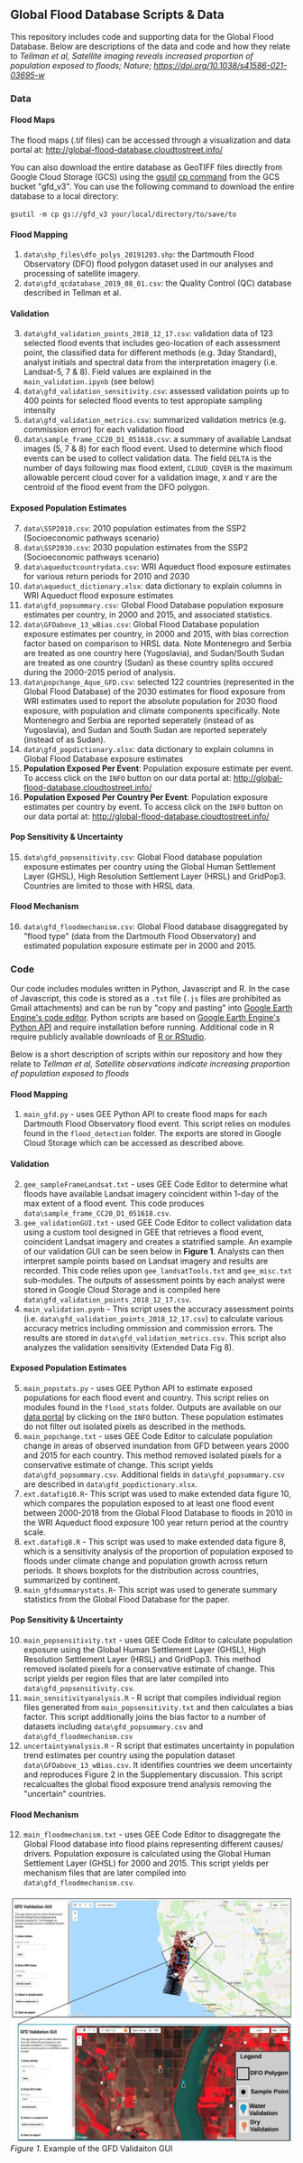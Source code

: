 ## Global Flood Database Scripts & Data

This repository includes code and supporting data for the Global Flood Database. Below are descriptions of the data and code and how they relate to *Tellman et al, Satellite imaging reveals increased proportion of population exposed to floods; Nature; https://doi.org/10.1038/s41586-021-03695-w*

### Data
#### Flood Maps

The flood maps (.tif files) can be accessed through a visualization and data portal at: http://global-flood-database.cloudtostreet.info/

You can also download the entire database as GeoTIFF files directly from Google Cloud Storage (GCS) using the [gsutil](https://cloud.google.com/storage/docs/gsutil_install) [cp command](https://cloud.google.com/storage/docs/gsutil/commands/cp) from the GCS bucket "gfd_v3". You can use the following command to download the entire database to a local directory:

`gsutil -m cp gs://gfd_v3 your/local/directory/to/save/to`


#### Flood Mapping
1. `data\shp_files\dfo_polys_20191203.shp`: the Dartmouth Flood Observatory (DFO) flood polygon dataset used in our analyses and processing of satellite imagery.
2. `data\gfd_qcdatabase_2019_08_01.csv`: the Quality Control (QC) database described in Tellman et al.


#### Validation
3. `data\gfd_validation_points_2018_12_17.csv`: validation data of 123 selected flood events that includes geo-location of each assessment point, the classified data for different methods (e.g. 3day Standard), analyst initials and spectral data from the interpretation imagery (i.e. Landsat-5, 7 & 8). Field values are explained in the `main_validation.ipynb` (see below)
4. `data\gfd_validation_sensitivity.csv`: assessed validation points up to 400 points for selected flood events to test appropiate sampling intensity
5. `data\gfd_validation_metrics.csv`: summarized validation metrics (e.g. commission error) for each validation flood
6. `data\sample_frame_CC20_D1_051618.csv`: a summary of available Landsat images (5, 7 & 8) for each flood event. Used to determine which flood events can be used to collect validation data. The field `DELTA` is the number of days following max flood extent, `CLOUD_COVER` is the maximum allowable percent cloud cover for a validation image, `X` and `Y` are the centroid of the flood event from the DFO polygon.

#### Exposed Population Estimates
7. `data\SSP2010.csv`: 2010 population estimates from the SSP2 (Socioeconomic pathways scenario)
8. `data\SSP2030.csv`: 2030 population estimates from the SSP2 (Socioeconomic pathways scenario)
9. `data\aqueductcountrydata.csv`: WRI Aqueduct flood exposure estimates for various return periods for 2010 and 2030
10. `data\aqueduct_dictionary.xlsx`: data dictionary to explain columns in WRI Aqueduct flood exposure estimates
11. `data\gfd_popsummary.csv`: Global Flood Database population exposure estimates per country, in 2000 and 2015, and associated statistics.
12. `data\GFDabove_13_wBias.csv`: Global Flood Database population exposure estimates per country, in 2000 and 2015, with bias correction factor based on comparison to HRSL data. Note Montenegro and Serbia are treated as one country here (Yugoslavia), and Sudan/South Sudan are treated as one country (Sudan) as these country splits occured during the 2000-2015 period of analysis.
13. `data\popchange_Aque_GFD.csv`: selected 122 countries (represented in the Global Flood Database) of the 2030 estimates for flood exposure from WRI estimates used to report the absolute population for 2030 flood exposure, with population and climate components specifically. Note Montenegro and Serbia are reported seperately (instead of as Yugoslavia), and Sudan and South Sudan are reported seperately (instead of as Sudan).
14. `data\gfd_popdictionary.xlsx`: data dictionary to explain columns in Global Flood Database exposure estimates
15. **Population Exposed Per Event**: Population exposure estimate per event. To access click on the `INFO` button on our data portal at: http://global-flood-database.cloudtostreet.info/
16. **Population Exposed Per Country Per Event**: Population exposure estimates per country by event. To access click on the `INFO` button on our data portal at: http://global-flood-database.cloudtostreet.info/

#### Pop Sensitivity & Uncertainty
15. `data\gfd_popsensitivity.csv`: Global Flood database population exposure estimates per country using the Global Human Settlement Layer (GHSL), High Resolution Settlement Layer (HRSL) and GridPop3. Countries are limited to those with HRSL data.

#### Flood Mechanism
16. `data\gfd_floodmechanism.csv`: Global Flood database disaggregated by "flood type" (data from the Dartmouth Flood Observatory) and estimated population exposure estimate per in 2000 and 2015.


### Code
Our code includes modules written in Python, Javascript and R. In the case of Javascript, this code is stored as a `.txt` file (`.js` files are prohibited as Gmail attachments) and can be run by "copy and pasting" into [Google Earth Engine's code editor](https://code.earthengine.google.com/). Python scripts are based on [Google Earth Engine's Python API](https://developers.google.com/earth-engine/guides/python_install) and require installation before running. Additional code in R require publicly available downloads of [R or RStudio](https://rstudio.com/).

Below is a short description of scripts within our repository and how they relate to *Tellman et al, Satellite observations indicate increasing proportion of population exposed to floods*


#### Flood Mapping
1. `main_gfd.py` - uses GEE Python API to create flood maps for each Dartmouth Flood Observatory flood event. This script relies on modules found in the `flood_detection` folder. The exports are stored in Google Cloud Storage which can be accessed as described above.


#### Validation
2. `gee_sampleFrameLandsat.txt` - uses GEE Code Editor to determine what floods have available Landsat imagery coincident within 1-day of the max extent of a flood event. This code produces `data\sample_frame_CC20_D1_051618.csv`.
3. `gee_validationGUI.txt`  - used GEE Code Editor to collect validation data using a custom tool designed in GEE that retrieves a flood event, coincident Landsat imagery and creates a statrified sample. An example of our validation GUI can be seen below in **Figure 1**. Analysts can then interpret sample points based on Landsat imagery and results are recorded. This code relies upon `gee_landsatTools.txt` and `gee_misc.txt` sub-modules. The outputs of assessment points by each analyst were stored in Google Cloud Storage and is compiled here `data\gfd_validation_points_2018_12_17.csv`.
4. `main_validation.pynb` - This script uses the accuracy assessment points (i.e. `data\gfd_validation_points_2018_12_17.csv`) to calculate various accuracy metrics including ommission and commission errors. The results are stored in `data\gfd_validation_metrics.csv`. This script also analyzes the validation sensitivity (Extended Data Fig 8).


#### Exposed Population Estimates
5. `main_popstats.py` - uses GEE Python API to estimate exposed populations for each flood event and country. This script relies on modules found in the `flood_stats` folder. Outputs are available on our [data portal](http://global-flood-database.cloudtostreet.info/) by clicking on the `INFO` button. These population estimates do not filter out isolated pixels as described in the methods.
6. `main_popchange.txt` - uses GEE Code Editor to calculate population change in areas of observed inundation from GFD between years 2000 and 2015 for each country. This method removed isolated pixels for a conservative estimate of change. This script yields `data\gfd_popsummary.csv`. Additional fields in `data\gfd_popsummary.csv` are described in `data\gfd_popdictionary.xlsx`.
7. `ext.datafig10.R`-  This script was used to make extended data figure 10, which compares the population exposed to at least one flood event between 2000-2018 from the Global Flood Database to floods in 2010 in the WRI Aqueduct flood exposure 100 year return period at the country scale.
8. `ext.datafig8.R` - This script was used to make extended data figure 8, which is a sensitivity analysis of the proportion of population exposed to floods under climate change and population growth across return periods. It shows boxplots for the distribution across countries, summarized by continent.
9. `main_gfdsummarystats.R`- This script was used to generate summary statistics from the Global Flood Database for the paper.


#### Pop Sensitivity & Uncertainty
10. `main_popsensitivity.txt` - uses GEE Code Editor to calculate population exposure  using the Global Human Settlement Layer (GHSL), High Resolution Settlement Layer (HRSL) and GridPop3. This method removed isolated pixels for a conservative estimate of change. This script yields per region files that are later compiled into `data\gfd_popsensitivity.csv`.
11. `main_sensitivityanalysis.R` - R script that compiles individual region files generated from `main_popsensitivity.txt` and then calculates a bias factor. This script additionally joins the bias factor to a number of datasets including `data\gfd_popsummary.csv` and `data\gfd_floodmechanism.csv`
12. `uncertaintyanalysis.R` - R script that estimates uncertainty in population trend estimates per country using the population dataset `data\GFDabove_13_wBias.csv`. It identifies countries we deem uncertainty and reproduces Figure 2 in the Supplementary discussion. This script recalcualtes the global flood exposure trend analysis removing the "uncertain" countries.



#### Flood Mechanism
12. `main_floodmechanism.txt` - uses GEE Code Editor to disaggregate the Global Flood database into flood plains representing different causes/ drivers. Population exposure is calculated using the Global Human Settlement Layer (GHSL) for 2000 and 2015. This script yields per mechanism files that are later compiled into `data\gfd_floodmechanism.csv`.


![](assets/validation_gui.jpg)
*Figure 1.* Example of the GFD Validaiton GUI
